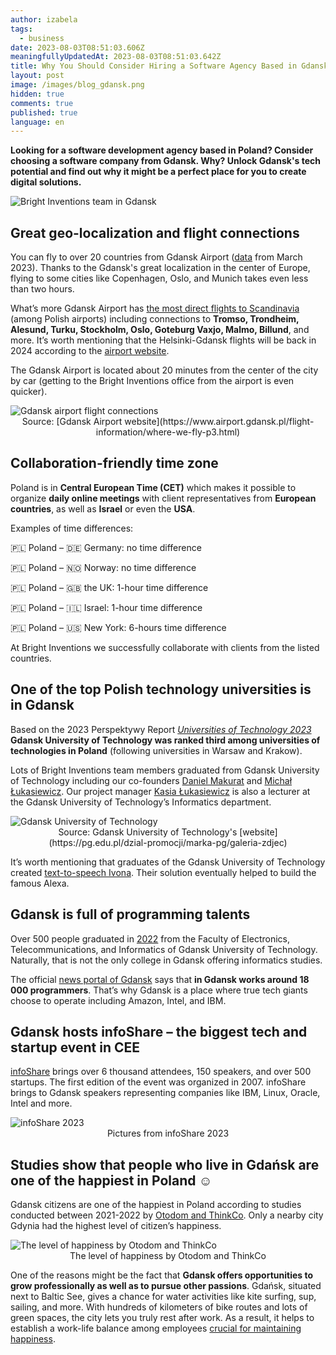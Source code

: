```yaml
---
author: izabela
tags:
  - business
date: 2023-08-03T08:51:03.606Z
meaningfullyUpdatedAt: 2023-08-03T08:51:03.642Z
title: Why You Should Consider Hiring a Software Agency Based in Gdansk (Poland)
layout: post
image: /images/blog_gdansk.png
hidden: true
comments: true
published: true
language: en
---
```

**Looking for a software development agency based in Poland? Consider choosing a software company from Gdansk. Why? Unlock Gdansk's tech potential and find out why it might be a perfect place for you to create digital solutions.**

<div class="image"><img src="/images/blog_gdansk.png" alt="Bright Inventions team in Gdansk" title="Bright Inventions team in Gdansk"  /> </div>

## Great geo-localization and flight connections

You can fly to over 20 countries from Gdansk Airport ([data](https://www.airport.gdansk.pl/lotnisko/aktualnosci/80-polaczen-do-24-krajow-n2234.html) from March 2023). Thanks to the Gdansk's great localization in the center of Europe, flying to some cities like Copenhagen, Oslo, and Munich takes even less than two hours.

What’s more Gdansk Airport has [the most direct flights to Scandinavia](https://www.airport.gdansk.pl/lotnisko/aktualnosci/od-kwietnia-nowe-polaczenia-z-gdanska-do-skandynawii--n1706.html) (among Polish airports) including connections to **Tromso, Trondheim, Alesund, Turku, Stockholm, Oslo, Goteburg Vaxjo, Malmo, Billund**, and more. It’s worth mentioning that the Helsinki-Gdansk flights will be back in 2024 according to the [airport website](https://www.airport.gdansk.pl/lotnisko/aktualnosci/wroca-loty-z-gdanska-do-helsinek--n2251.html).

The Gdansk Airport is located about 20 minutes from the center of the city by car (getting to the Bright Inventions office from the airport is even quicker). 

<div class="image"><img src="/images/blog_post_airport_gdansk.png" alt="Gdansk airport flight connections" title="Gdansk airport flight connections"  /> </div>

<center>Source: [Gdansk Airport website](https://www.airport.gdansk.pl/flight-information/where-we-fly-p3.html) </center>

## Collaboration-friendly time zone

Poland is in **Central European Time (CET)** which makes it possible to organize **daily online meetings** with client representatives from **European countries**, as well as **Israel** or even the **USA**.

Examples of time differences:

🇵🇱 Poland – 🇩🇪 Germany: no time difference

🇵🇱 Poland – 🇳🇴 Norway: no time difference

🇵🇱 Poland – 🇬🇧 the UK: 1-hour time difference

🇵🇱 Poland – 🇮🇱 Israel: 1-hour time difference

🇵🇱 Poland – 🇺🇸 New York: 6-hours time difference

At Bright Inventions we successfully collaborate with clients from the listed countries.

## One of the top Polish technology universities is in Gdansk

Based on the 2023 Perspektywy Report *[Universities of Technology 2023](https://2023.ranking.perspektywy.org/ranking/university-ranking/ranking-by-university-type/universities-of-technology)* **Gdansk University of Technology was ranked third among universities of technologies in Poland** (following universities in Warsaw and Krakow).

Lots of Bright Inventions team members graduated from Gdansk University of Technology including our co-founders [Daniel Makurat](/about-us/daniel/) and [Michał Łukasiewicz](/about-us/michal/). Our project manager [Kasia Łukasiewicz](/about-us/kasia/) is also a lecturer at the Gdansk University of Technology’s Informatics department.

<div class="image"><img src="/images/blog_post_gdansk_tech_university.png" alt="Gdansk University of Technology" title="Gdansk University of Technology"  /> </div>

<center> Source: Gdansk University of Technology's [website](https://pg.edu.pl/dzial-promocji/marka-pg/galeria-zdjec) </center>

It’s worth mentioning that graduates of the Gdansk University of Technology created [text-to-speech Ivona](https://pg.edu.pl/aktualnosci/2021-04/chcemy-dac-polakom-milion-dodatkowych-lat-zycia-w-zdrowiu-rozmowa-z-lukaszem). Their solution eventually helped to build the famous Alexa.

## Gdansk is full of programming talents

Over 500 people graduated in [2022](https://cdn.files.pg.edu.pl/main/Dzia%C5%82%20Kszta%C5%82cenia/Statystyki/Liczba%20absolwent%C3%B3w%20stan%20na%20dzie%C5%84%2031.12.2022.pdf) from the Faculty of Electronics, Telecommunications, and Informatics of Gdansk University of Technology. Naturally, that is not the only college in Gdansk offering informatics studies.

The official [news portal of Gdansk](https://www.gdansk.pl/wiadomosci/Armia-18-tysiecy-programistow-Czy-Gdansk-jest-zaglebiem-branzy-IT-w-Polsce-Invest-in-Pomerania-Marcin-Grzegory-BSS-biurowce,a,224885) says that **in Gdansk works around 18 000 programmers**. That’s why Gdansk is a place where true tech giants choose to operate including Amazon, Intel, and IBM.

## Gdansk hosts infoShare – the biggest tech and startup event in CEE

[infoShare](https://infoshare.pl/conference/) brings over 6 thousand attendees, 150 speakers, and over 500 startups. The first edition of the event was organized in 2007. infoShare brings to Gdansk speakers representing companies like IBM, Linux, Oracle, Intel and more.

<div class="image"><img src="/images/blog_post_infoshare.png" alt="infoShare 2023" title="Pictures from infoShare 2023"  /> </div>

<center> Pictures from infoShare 2023 </center>

## Studies show that people who live in Gdańsk are one of the happiest in Poland ☺️

Gdansk citizens are one of the happiest in Poland according to studies conducted between 2021-2022 by [Otodom and ThinkCo](https://www.thefirstnews.com/article/gdynia-happiest-place-in-poland-says-new-report-revealing-countrys-most-and-least-satisfied-cities-32304). Only a nearby city Gdynia had the highest level of citizen’s happiness.

<div class="image"><img src="/images/blog_post_gdansk_happiness.png" alt="The level of happiness by Otodom and ThinkCo" title="The level of happiness"  /> </div>

<center> The level of happiness by Otodom and ThinkCo </center>

One of the reasons might be the fact that **Gdansk offers opportunities to grow professionally as well as to pursue other passions**. Gdańsk, situated next to Baltic See, gives a chance for water activities like kite surfing, sup, sailing, and more. With hundreds of kilometers of bike routes and lots of green spaces, the city lets you truly rest after work. As a result, it helps to establish a work-life balance among employees [crucial for maintaining happiness](https://www.researchgate.net/publication/299741273_The_Relationship_Between_Work-Life_Balance_and_Happiness_From_the_Perspectives_of_Generation_X_and_Y).